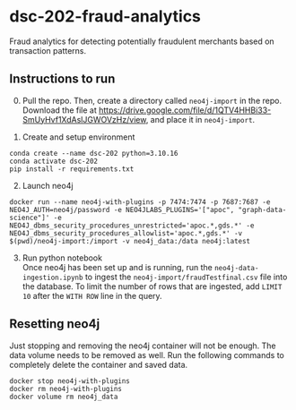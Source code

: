 # dsc-202-fraud-analytics
Fraud analytics for detecting potentially fraudulent merchants based on transaction patterns. 


## Instructions to run  
0. Pull the repo. Then, create a directory called `neo4j-import` in the repo. Download the file at https://drive.google.com/file/d/1QTV4HHBi33-SmUyHvf1XdAslJGWOVzHz/view, and place it in `neo4j-import`.  

1. Create and setup environment  
```
conda create --name dsc-202 python=3.10.16
conda activate dsc-202
pip install -r requirements.txt
```  

2. Launch neo4j
```
docker run --name neo4j-with-plugins -p 7474:7474 -p 7687:7687 -e NEO4J_AUTH=neo4j/password -e NEO4JLABS_PLUGINS='["apoc", "graph-data-science"]' -e NEO4J_dbms_security_procedures_unrestricted='apoc.*,gds.*' -e NEO4J_dbms_security_procedures_allowlist='apoc.*,gds.*' -v $(pwd)/neo4j-import:/import -v neo4j_data:/data neo4j:latest
```

3. Run python notebook  
Once neo4j has been set up and is running, run the `neo4j-data-ingestion.ipynb` to ingest the `neo4j-import/fraudTestfinal.csv` file into the database. To limit the number of rows that are ingested, add `LIMIT 10` after the `WITH ROW` line in the query. 


## Resetting neo4j  
Just stopping and removing the neo4j container will not be enough. The data volume needs to be removed as well. Run the following commands to completely delete the container and saved data. 
```
docker stop neo4j-with-plugins
docker rm neo4j-with-plugins
docker volume rm neo4j_data
```
